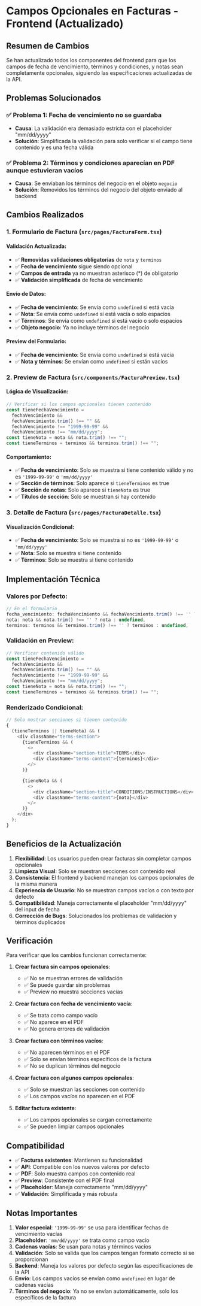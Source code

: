 # Campos Opcionales en Facturas - Frontend (Actualizado)

## Resumen de Cambios

Se han actualizado todos los componentes del frontend para que los campos de fecha de vencimiento, términos y condiciones, y notas sean completamente opcionales, siguiendo las especificaciones actualizadas de la API.

## Problemas Solucionados

### ✅ **Problema 1: Fecha de vencimiento no se guardaba**

- **Causa**: La validación era demasiado estricta con el placeholder "mm/dd/yyyy"
- **Solución**: Simplificada la validación para solo verificar si el campo tiene contenido y es una fecha válida

### ✅ **Problema 2: Términos y condiciones aparecían en PDF aunque estuvieran vacíos**

- **Causa**: Se enviaban los términos del negocio en el objeto `negocio`
- **Solución**: Removidos los términos del negocio del objeto enviado al backend

## Cambios Realizados

### 1. **Formulario de Factura** (`src/pages/FacturaForm.tsx`)

#### **Validación Actualizada:**

- ✅ **Removidas validaciones obligatorias** de `nota` y `terminos`
- ✅ **Fecha de vencimiento** sigue siendo opcional
- ✅ **Campos de entrada** ya no muestran asterisco (\*) de obligatorio
- ✅ **Validación simplificada** de fecha de vencimiento

#### **Envío de Datos:**

- ✅ **Fecha de vencimiento**: Se envía como `undefined` si está vacía
- ✅ **Nota**: Se envía como `undefined` si está vacía o solo espacios
- ✅ **Términos**: Se envía como `undefined` si está vacío o solo espacios
- ✅ **Objeto negocio**: Ya no incluye términos del negocio

#### **Preview del Formulario:**

- ✅ **Fecha de vencimiento**: Se envía como `undefined` si está vacía
- ✅ **Nota y términos**: Se envían como `undefined` si están vacíos

### 2. **Preview de Factura** (`src/components/FacturaPreview.tsx`)

#### **Lógica de Visualización:**

```typescript
// Verificar si los campos opcionales tienen contenido
const tieneFechaVencimiento =
  fechaVencimiento &&
  fechaVencimiento.trim() !== "" &&
  fechaVencimiento !== "1999-99-99" &&
  fechaVencimiento !== "mm/dd/yyyy";
const tieneNota = nota && nota.trim() !== "";
const tieneTerminos = terminos && terminos.trim() !== "";
```

#### **Comportamiento:**

- ✅ **Fecha de vencimiento**: Solo se muestra si tiene contenido válido y no es `'1999-99-99'` o `'mm/dd/yyyy'`
- ✅ **Sección de términos**: Solo aparece si `tieneTerminos` es true
- ✅ **Sección de notas**: Solo aparece si `tieneNota` es true
- ✅ **Títulos de sección**: Solo se muestran si hay contenido

### 3. **Detalle de Factura** (`src/pages/FacturaDetalle.tsx`)

#### **Visualización Condicional:**

- ✅ **Fecha de vencimiento**: Solo se muestra si no es `'1999-99-99'` o `'mm/dd/yyyy'`
- ✅ **Nota**: Solo se muestra si tiene contenido
- ✅ **Términos**: Solo se muestra si tiene contenido

## Implementación Técnica

### **Valores por Defecto:**

```typescript
// En el formulario
fecha_vencimiento: fechaVencimiento && fechaVencimiento.trim() !== '' ? fechaVencimiento : undefined,
nota: nota && nota.trim() !== '' ? nota : undefined,
terminos: terminos && terminos.trim() !== '' ? terminos : undefined,
```

### **Validación en Preview:**

```typescript
// Verificar contenido válido
const tieneFechaVencimiento =
  fechaVencimiento &&
  fechaVencimiento.trim() !== "" &&
  fechaVencimiento !== "1999-99-99" &&
  fechaVencimiento !== "mm/dd/yyyy";
const tieneNota = nota && nota.trim() !== "";
const tieneTerminos = terminos && terminos.trim() !== "";
```

### **Renderizado Condicional:**

```typescript
// Solo mostrar secciones si tienen contenido
{
  (tieneTerminos || tieneNota) && (
    <div className="terms-section">
      {tieneTerminos && (
        <>
          <div className="section-title">TERMS</div>
          <div className="terms-content">{terminos}</div>
        </>
      )}

      {tieneNota && (
        <>
          <div className="section-title">CONDITIONS/INSTRUCTIONS</div>
          <div className="terms-content">{nota}</div>
        </>
      )}
    </div>
  );
}
```

## Beneficios de la Actualización

1. **Flexibilidad**: Los usuarios pueden crear facturas sin completar campos opcionales
2. **Limpieza Visual**: Solo se muestran secciones con contenido real
3. **Consistencia**: El frontend y backend manejan los campos opcionales de la misma manera
4. **Experiencia de Usuario**: No se muestran campos vacíos o con texto por defecto
5. **Compatibilidad**: Maneja correctamente el placeholder "mm/dd/yyyy" del input de fecha
6. **Corrección de Bugs**: Solucionados los problemas de validación y términos duplicados

## Verificación

Para verificar que los cambios funcionan correctamente:

1. **Crear factura sin campos opcionales**:

   - ✅ No se muestran errores de validación
   - ✅ Se puede guardar sin problemas
   - ✅ Preview no muestra secciones vacías

2. **Crear factura con fecha de vencimiento vacía**:

   - ✅ Se trata como campo vacío
   - ✅ No aparece en el PDF
   - ✅ No genera errores de validación

3. **Crear factura con términos vacíos**:

   - ✅ No aparecen términos en el PDF
   - ✅ Solo se envían términos específicos de la factura
   - ✅ No se duplican términos del negocio

4. **Crear factura con algunos campos opcionales**:

   - ✅ Solo se muestran las secciones con contenido
   - ✅ Los campos vacíos no aparecen en el PDF

5. **Editar factura existente**:
   - ✅ Los campos opcionales se cargan correctamente
   - ✅ Se pueden limpiar campos opcionales

## Compatibilidad

- ✅ **Facturas existentes**: Mantienen su funcionalidad
- ✅ **API**: Compatible con los nuevos valores por defecto
- ✅ **PDF**: Solo muestra campos con contenido real
- ✅ **Preview**: Consistente con el PDF final
- ✅ **Placeholder**: Maneja correctamente "mm/dd/yyyy"
- ✅ **Validación**: Simplificada y más robusta

## Notas Importantes

1. **Valor especial**: `'1999-99-99'` se usa para identificar fechas de vencimiento vacías
2. **Placeholder**: `'mm/dd/yyyy'` se trata como campo vacío
3. **Cadenas vacías**: Se usan para notas y términos vacíos
4. **Validación**: Solo se valida que los campos tengan formato correcto si se proporcionan
5. **Backend**: Maneja los valores por defecto según las especificaciones de la API
6. **Envío**: Los campos vacíos se envían como `undefined` en lugar de cadenas vacías
7. **Términos del negocio**: Ya no se envían automáticamente, solo los específicos de la factura
